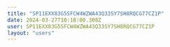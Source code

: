```yaml
---
title: "SP11EXX83G5SFCW4WZWA43Q33SY7SH8RQCG77CZ1P"
date: 2024-03-27T10:18:00.308Z
user: SP11EXX83G5SFCW4WZWA43Q33SY7SH8RQCG77CZ1P
layout: "users"
---
```

    